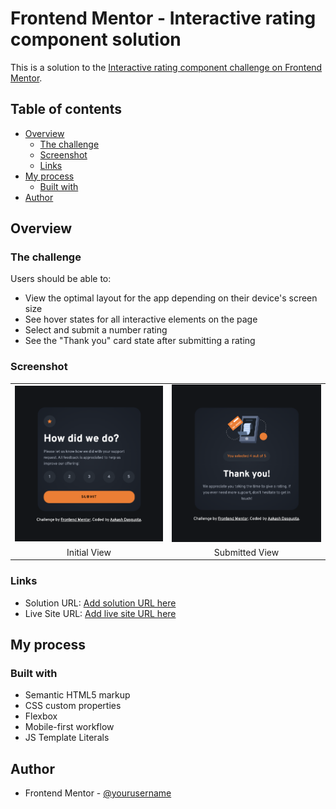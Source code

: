 # Frontend Mentor - Interactive rating component solution

This is a solution to the [Interactive rating component challenge on Frontend Mentor](https://www.frontendmentor.io/challenges/interactive-rating-component-koxpeBUmI).

## Table of contents

- [Overview](#overview)
  - [The challenge](#the-challenge)
  - [Screenshot](#screenshot)
  - [Links](#links)
- [My process](#my-process)
  - [Built with](#built-with)
- [Author](#author)

## Overview

### The challenge

Users should be able to:

- View the optimal layout for the app depending on their device's screen size
- See hover states for all interactive elements on the page
- Select and submit a number rating
- See the "Thank you" card state after submitting a rating

### Screenshot

<table align="center">
  <tr>
    <td><img src="initial.png" alt="Initial View" width="250"></td>
    <td><img src="submitted.png" alt="Submitted View" width="250"></td>
  </tr>
  <tr align="center">
    <td>Initial View</td>
    <td>Submitted View</td>
  </tr>
</table>

### Links

- Solution URL: [Add solution URL here](https://your-solution-url.com)
- Live Site URL: [Add live site URL here](https://your-live-site-url.com)

## My process

### Built with

- Semantic HTML5 markup
- CSS custom properties
- Flexbox
- Mobile-first workflow
- JS Template Literals

## Author
- Frontend Mentor - [@yourusername](https://www.frontendmentor.io/profile/a-d14)